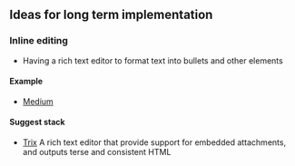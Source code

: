 ## Ideas for long term implementation
  ### Inline editing
  - Having a rich text editor to format text into bullets and other elements
  #### Example
  - [Medium](medium.com/me/about)
  #### Suggest stack
  - [Trix](https://trix-editor.org/)
    A rich text editor that provide support for embedded attachments, and outputs terse and consistent HTML
